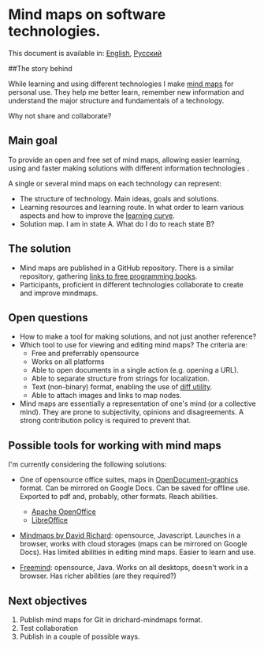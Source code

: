 # Mind maps on software technologies.

This document is available in:
[English](https://github.com/NickVolynkin/Solution-mindmaps/blob/master/README.md),
[Русский](https://github.com/NickVolynkin/Solution-mindmaps/blob/master/README_RU.md)

##The story behind

While learning and using different technologies I make [mind maps](https://en.wikipedia.org/wiki/Mind_map) for personal use. They help me better learn, remember new information and understand the major structure and fundamentals of a technology.

Why not share and collaborate?

## Main goal
To provide an open and free set of mind maps, allowing easier learning, using and faster making solutions with different information technologies .

A single or several mind maps on each technology can represent:

* The structure of technology. Main ideas, goals and solutions.
* Learning resources and learning route. In what order to learn various aspects and how to improve the [learning curve](https://en.wikipedia.org/wiki/Learning_curve).
* Solution map. I am in state A. What do I do to reach state B?

## The solution

* Mind maps are published in a GitHub repository. There is a similar repository, gathering [links to free programming books](https://github.com/vhf/free-programming-books). 
* Participants, proficient in different technologies collaborate to create and improve mindmaps.

## Open questions


* How to make a tool for making solutions, and not just another reference?
* Which tool to use for viewing and editing mind maps? The criteria are:
	* Free and preferrably opensource
	* Works on all platforms
	* Able to open documents in a single action (e.g. opening a URL).
	* Able to separate structure from strings for localization.
	* Text (non-binary) format, enabling the use of [diff utility](https://en.wikipedia.org/wiki/Diff_utility). 
	* Able to attach images and links to map nodes.
* Mind maps are essentially a representation of one's mind (or a collective mind). They are prone to subjectivity, opinions and disagreements. A strong contribution policy is required to prevent that.


## Possible tools for working with mind maps

I'm currently considering the following solutions:

* One of opensource office suites, maps in [OpenDocument-graphics](https://en.wikipedia.org/wiki/OpenDocument#Specifications) format. Can be mirrored on Google Docs. Can be saved for offline use. Exported to pdf and, probably, other formats. Reach abilities.
	* [Apache OpenOffice](https://en.wikipedia.org/wiki/Apache_OpenOffice)
	* [LibreOffice](https://en.wikipedia.org/wiki/LibreOffice) 

* [Mindmaps by David Richard](http://drichard.org/mindmaps/#): opensource, Javascript. Launches in a browser, works with cloud storages (maps can be mirrored on Google Docs). Has limited abilities in editing mind maps. Easier to learn and use.

* [Freemind](http://freemind.sourceforge.net/wiki/index.php/): opensource, Java. Works on all desktops, doesn't work in a browser. Has richer abilities (are they required?)




## Next objectives

1. Publish mind maps for Git in drichard-mindmaps format.
2. Test collaboration
3. Publish in a couple of possible ways.